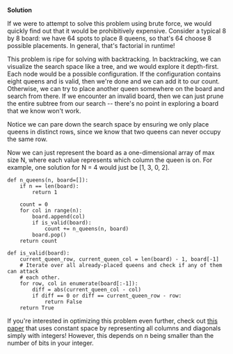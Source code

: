 **Solution**


If we were to attempt to solve this problem using brute force, we would quickly find out that it would be prohibitively expensive. Consider a typical 8 by 8 board: we have 64 spots to place 8 queens, so that's 64 choose 8 possible placements. In general, that's factorial in runtime!

This problem is ripe for solving with backtracking. In backtracking, we can visualize the search space like a tree, and we would explore it depth-first. Each node would be a possible configuration. If the configuration contains eight queens and is valid, then we're done and we can add it to our count. Otherwise, we can try to place another queen somewhere on the board and search from there. If we encounter an invalid board, then we can just prune the entire subtree from our search -- there's no point in exploring a board that we know won't work.

Notice we can pare down the search space by ensuring we only place queens in distinct rows, since we know that two queens can never occupy the same row.

Now we can just represent the board as a one-dimensional array of max size N, where each value represents which column the queen is on. For example, one solution for N = 4 would just be \[1, 3, 0, 2\].

    def n_queens(n, board=[]):
        if n == len(board):
            return 1
    
        count = 0
        for col in range(n):
            board.append(col)
            if is_valid(board):
                count += n_queens(n, board)
            board.pop()
        return count
    
    def is_valid(board):
        current_queen_row, current_queen_col = len(board) - 1, board[-1]
        # Iterate over all already-placed queens and check if any of them can attack
        # each other.
        for row, col in enumerate(board[:-1]):
            diff = abs(current_queen_col - col)
            if diff == 0 or diff == current_queen_row - row:
                return False
        return True
    

If you're interested in optimizing this problem even further, check out [this paper](http://citeseerx.ist.psu.edu/viewdoc/download?doi=10.1.1.51.7113&rep=rep1&type=pdf) that uses constant space by representing all columns and diagonals simply with integers! However, this depends on n being smaller than the number of bits in your integer.
